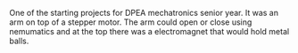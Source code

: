 One of the starting projects for DPEA mechatronics senior year. It was an arm on top of a stepper motor. The arm could open or close using nemumatics and at the top there was a electromagnet that would hold metal balls.
